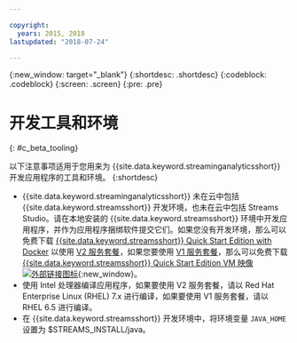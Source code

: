 ```yaml
---

copyright:
  years: 2015, 2018
lastupdated: "2018-07-24"

---
```


<!-- Attribute definitions -->
{:new_window: target="_blank"}
{:shortdesc: .shortdesc}
{:codeblock: .codeblock}
{:screen: .screen}
{:pre: .pre}

# 开发工具和环境
{: #c_beta_tooling}


以下注意事项适用于您用来为 {{site.data.keyword.streaminganalyticsshort}} 开发应用程序的工具和环境。
{:shortdesc}


* {{site.data.keyword.streaminganalyticsshort}} 未在云中包括 {{site.data.keyword.streamsshort}} 开发环境，也未在云中包括 Streams Studio。请在本地安装的 {{site.data.keyword.streamsshort}} 环境中开发应用程序，并作为应用程序捆绑软件提交它们。如果您没有开发环境，那么可以免费下载 [{{site.data.keyword.streamsshort}} Quick Start Edition with Docker](https://www-01.ibm.com/marketing/iwm/iwm/web/preLogin.do?source=swg-ibmistvi) 以使用 [V2 服务套餐](/docs/services/StreamingAnalytics/service_plans.html)，如果您要使用 [V1 服务套餐](/docs/services/StreamingAnalytics/service_plans.html)，那么可以免费下载 [{{site.data.keyword.streamsshort}} Quick Start Edition VM 映像 ![外部链接图标](../../icons/launch-glyph.svg "外部链接图标")](http://ibmstreams.github.io/streamsx.documentation/docs/4.2/qse-intro/){:new_window}。
* 使用 Intel 处理器编译应用程序，如果要使用 V2 服务套餐，请以 Red Hat Enterprise Linux (RHEL) 7.x 进行编译，如果要使用 V1 服务套餐，请以 RHEL 6.5 进行编译。
* 在 {{site.data.keyword.streamsshort}} 开发环境中，将环境变量 `JAVA_HOME` 设置为 $STREAMS_INSTALL/java。
